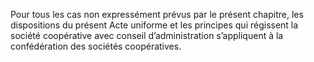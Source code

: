 Pour tous les cas non expressément prévus par le présent chapitre, les dispositions du présent Acte uniforme et les principes qui régissent la société coopérative avec conseil d’administration s’appliquent à la confédération des sociétés coopératives.